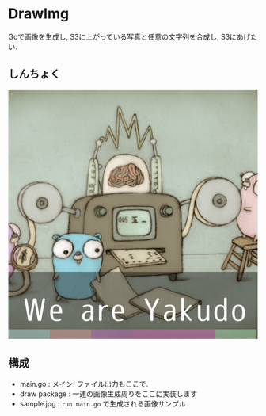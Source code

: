 # DrawImg
Goで画像を生成し, S3に上がっている写真と任意の文字列を合成し, S3にあげたい.

## しんちょく
![しんちょく](https://github.com/CaterpillarSan/DrawImg/blob/master/sample.png "現在のmasterブランチの生成物")


## 構成
- main.go : メイン. ファイル出力もここで.
- draw package : 一連の画像生成周りをここに実装します
- sample.jpg : `run main.go` で生成される画像サンプル

